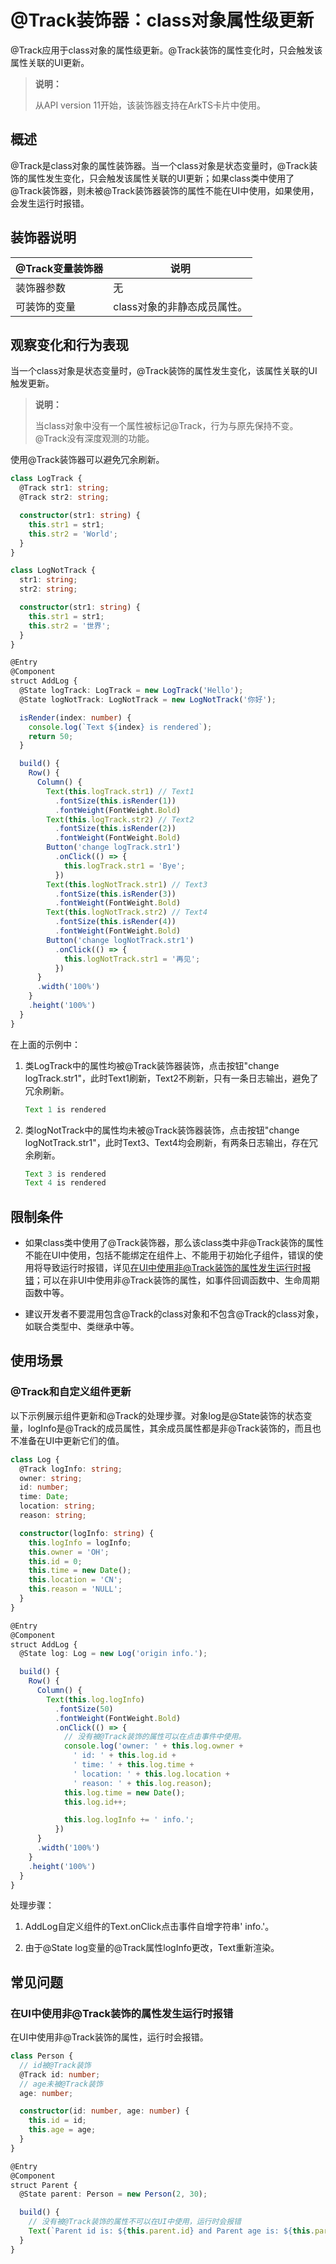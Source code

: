 # \@Track装饰器：class对象属性级更新


\@Track应用于class对象的属性级更新。\@Track装饰的属性变化时，只会触发该属性关联的UI更新。


> **说明：**
>
> 从API version 11开始，该装饰器支持在ArkTS卡片中使用。


## 概述

\@Track是class对象的属性装饰器。当一个class对象是状态变量时，\@Track装饰的属性发生变化，只会触发该属性关联的UI更新；如果class类中使用了\@Track装饰器，则未被\@Track装饰器装饰的属性不能在UI中使用，如果使用，会发生运行时报错。


## 装饰器说明

| \@Track变量装饰器  | 说明                  |
| ------------------ | -------------------- |
| 装饰器参数   | 无 |
| 可装饰的变量 | class对象的非静态成员属性。 |



## 观察变化和行为表现

当一个class对象是状态变量时，\@Track装饰的属性发生变化，该属性关联的UI触发更新。

> **说明：**
>
> 当class对象中没有一个属性被标记\@Track，行为与原先保持不变。\@Track没有深度观测的功能。

使用\@Track装饰器可以避免冗余刷新。

```ts
class LogTrack {
  @Track str1: string;
  @Track str2: string;

  constructor(str1: string) {
    this.str1 = str1;
    this.str2 = 'World';
  }
}

class LogNotTrack {
  str1: string;
  str2: string;

  constructor(str1: string) {
    this.str1 = str1;
    this.str2 = '世界';
  }
}

@Entry
@Component
struct AddLog {
  @State logTrack: LogTrack = new LogTrack('Hello');
  @State logNotTrack: LogNotTrack = new LogNotTrack('你好');

  isRender(index: number) {
    console.log(`Text ${index} is rendered`);
    return 50;
  }

  build() {
    Row() {
      Column() {
        Text(this.logTrack.str1) // Text1
          .fontSize(this.isRender(1))
          .fontWeight(FontWeight.Bold)
        Text(this.logTrack.str2) // Text2
          .fontSize(this.isRender(2))
          .fontWeight(FontWeight.Bold)
        Button('change logTrack.str1')
          .onClick(() => {
            this.logTrack.str1 = 'Bye';
          })
        Text(this.logNotTrack.str1) // Text3
          .fontSize(this.isRender(3))
          .fontWeight(FontWeight.Bold)
        Text(this.logNotTrack.str2) // Text4
          .fontSize(this.isRender(4))
          .fontWeight(FontWeight.Bold)
        Button('change logNotTrack.str1')
          .onClick(() => {
            this.logNotTrack.str1 = '再见';
          })
      }
      .width('100%')
    }
    .height('100%')
  }
}
```

在上面的示例中：

1. 类LogTrack中的属性均被\@Track装饰器装饰，点击按钮"change logTrack.str1"，此时Text1刷新，Text2不刷新，只有一条日志输出，避免了冗余刷新。
    ```ts
    Text 1 is rendered
    ```

2. 类logNotTrack中的属性均未被\@Track装饰器装饰，点击按钮"change logNotTrack.str1"，此时Text3、Text4均会刷新，有两条日志输出，存在冗余刷新。
    ```ts
    Text 3 is rendered
    Text 4 is rendered
    ```

## 限制条件

- 如果class类中使用了\@Track装饰器，那么该class类中非\@Track装饰的属性不能在UI中使用，包括不能绑定在组件上、不能用于初始化子组件，错误的使用将导致运行时报错，详见[在UI中使用非\@Track装饰的属性发生运行时报错](#在ui中使用非track装饰的属性发生运行时报错)；可以在非UI中使用非\@Track装饰的属性，如事件回调函数中、生命周期函数中等。

- 建议开发者不要混用包含\@Track的class对象和不包含\@Track的class对象，如联合类型中、类继承中等。


## 使用场景

### \@Track和自定义组件更新

以下示例展示组件更新和\@Track的处理步骤。对象log是\@State装饰的状态变量，logInfo是\@Track的成员属性，其余成员属性都是非\@Track装饰的，而且也不准备在UI中更新它们的值。


```ts
class Log {
  @Track logInfo: string;
  owner: string;
  id: number;
  time: Date;
  location: string;
  reason: string;

  constructor(logInfo: string) {
    this.logInfo = logInfo;
    this.owner = 'OH';
    this.id = 0;
    this.time = new Date();
    this.location = 'CN';
    this.reason = 'NULL';
  }
}

@Entry
@Component
struct AddLog {
  @State log: Log = new Log('origin info.');

  build() {
    Row() {
      Column() {
        Text(this.log.logInfo)
          .fontSize(50)
          .fontWeight(FontWeight.Bold)
          .onClick(() => {
            // 没有被@Track装饰的属性可以在点击事件中使用。
            console.log('owner: ' + this.log.owner +
              ' id: ' + this.log.id +
              ' time: ' + this.log.time +
              ' location: ' + this.log.location +
              ' reason: ' + this.log.reason);
            this.log.time = new Date();
            this.log.id++;

            this.log.logInfo += ' info.';
          })
      }
      .width('100%')
    }
    .height('100%')
  }
}
```

处理步骤：

1. AddLog自定义组件的Text.onClick点击事件自增字符串' info.'。

2. 由于\@State log变量的\@Track属性logInfo更改，Text重新渲染。

## 常见问题

### 在UI中使用非\@Track装饰的属性发生运行时报错

在UI中使用非\@Track装饰的属性，运行时会报错。

```ts
class Person {
  // id被@Track装饰
  @Track id: number;
  // age未被@Track装饰
  age: number;

  constructor(id: number, age: number) {
    this.id = id;
    this.age = age;
  }
}

@Entry
@Component
struct Parent {
  @State parent: Person = new Person(2, 30);

  build() {
    // 没有被@Track装饰的属性不可以在UI中使用，运行时会报错
    Text(`Parent id is: ${this.parent.id} and Parent age is: ${this.parent.age}`)
  }
}
```
